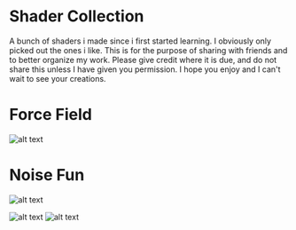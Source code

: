 # Shader Collection
A bunch of shaders i made since i first started learning. I obviously only picked out the ones i like. This is for the purpose of sharing with friends and to better organize my work. Please give credit where it is due, and do not share this unless I have given you permission. I hope you enjoy and I can't wait to see your creations.

# Force Field
![alt text](https://i.imgur.com/TBDH4zP.gif)

# Noise Fun
![alt text](https://i.imgur.com/sjwYoH0.gif)

![alt text](https://i.ytimg.com/vi/iJwE7PwJirs/maxresdefault.jpg)
![alt text](https://media.giphy.com/media/slVWEctHZKvWU/giphy.gif)

